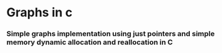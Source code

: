 # Graphs in c

### Simple graphs implementation using just pointers and simple memory dynamic allocation and reallocation in C 
